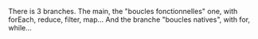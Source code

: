There is 3 branches.
The main, the "boucles fonctionnelles" one, with forEach, reduce, filter, map...
And the branche "boucles natives", with for, while...
